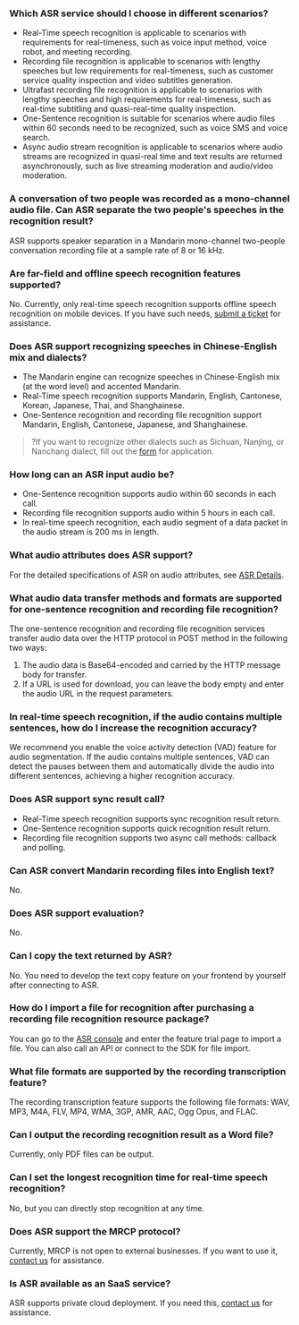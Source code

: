 
### Which ASR service should I choose in different scenarios?
- Real-Time speech recognition is applicable to scenarios with requirements for real-timeness, such as voice input method, voice robot, and meeting recording.
- Recording file recognition is applicable to scenarios with lengthy speeches but low requirements for real-timeness, such as customer service quality inspection and video subtitles generation.
- Ultrafast recording file recognition is applicable to scenarios with lengthy speeches and high requirements for real-timeness, such as real-time subtitling and quasi-real-time quality inspection.
- One-Sentence recognition is suitable for scenarios where audio files within 60 seconds need to be recognized, such as voice SMS and voice search.
- Async audio stream recognition is applicable to scenarios where audio streams are recognized in quasi-real time and text results are returned asynchronously, such as live streaming moderation and audio/video moderation.

### A conversation of two people was recorded as a mono-channel audio file. Can ASR separate the two people's speeches in the recognition result?
ASR supports speaker separation in a Mandarin mono-channel two-people conversation recording file at a sample rate of 8 or 16 kHz.

### Are far-field and offline speech recognition features supported?
No. Currently, only real-time speech recognition supports offline speech recognition on mobile devices. If you have such needs, [submit a ticket](https://console.cloud.tencent.com/workorder/category) for assistance.

### Does ASR support recognizing speeches in Chinese-English mix and dialects?
- The Mandarin engine can recognize speeches in Chinese-English mix (at the word level) and accented Mandarin.
- Real-Time speech recognition supports Mandarin, English, Cantonese, Korean, Japanese, Thai, and Shanghainese.
- One-Sentence recognition and recording file recognition support Mandarin, English, Cantonese, Japanese, and Shanghainese.

>?If you want to recognize other dialects such as Sichuan, Nanjing, or Nanchang dialect, fill out the [form](https://cloud.tencent.com/apply/p/75h8nunsh9) for application.

### How long can an ASR input audio be?
- One-Sentence recognition supports audio within 60 seconds in each call.
- Recording file recognition supports audio within 5 hours in each call.
- In real-time speech recognition, each audio segment of a data packet in the audio stream is 200 ms in length.

### What audio attributes does ASR support?
For the detailed specifications of ASR on audio attributes, see [ASR Details](https://cloud.tencent.com/product/asr/details).

### What audio data transfer methods and formats are supported for one-sentence recognition and recording file recognition?
The one-sentence recognition and recording file recognition services transfer audio data over the HTTP protocol in POST method in the following two ways:
1. The audio data is Base64-encoded and carried by the HTTP message body for transfer.
2. If a URL is used for download, you can leave the body empty and enter the audio URL in the request parameters.

### In real-time speech recognition, if the audio contains multiple sentences, how do I increase the recognition accuracy?
We recommend you enable the voice activity detection (VAD) feature for audio segmentation. If the audio contains multiple sentences, VAD can detect the pauses between them and automatically divide the audio into different sentences, achieving a higher recognition accuracy.

### Does ASR support sync result call?
- Real-Time speech recognition supports sync recognition result return.
- One-Sentence recognition supports quick recognition result return.
- Recording file recognition supports two async call methods: callback and polling.

### Can ASR convert Mandarin recording files into English text?
No.

### Does ASR support evaluation?
No.

### Can I copy the text returned by ASR?
No. You need to develop the text copy feature on your frontend by yourself after connecting to ASR.

### How do I import a file for recognition after purchasing a recording file recognition resource package?
You can go to the [ASR console](https://console.cloud.tencent.com/asr) and enter the feature trial page to import a file. You can also call an API or connect to the SDK for file import.

### What file formats are supported by the recording transcription feature?
The recording transcription feature supports the following file formats: WAV, MP3, M4A, FLV, MP4, WMA, 3GP, AMR, AAC, Ogg Opus, and FLAC.

### Can I output the recording recognition result as a Word file?
Currently, only PDF files can be output.

### Can I set the longest recognition time for real-time speech recognition?
No, but you can directly stop recognition at any time.

### Does ASR support the MRCP protocol?
Currently, MRCP is not open to external businesses. If you want to use it, [contact us](https://cloud.tencent.com/online-service?from=sales&source=PRESALE) for assistance.

### Is ASR available as an SaaS service?
ASR supports private cloud deployment. If you need this, [contact us](https://cloud.tencent.com/online-service?from=sales&source=PRESALE) for assistance.
